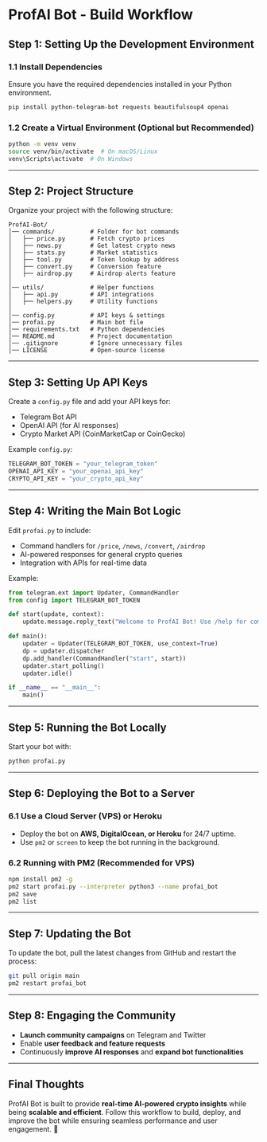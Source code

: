 # ProfAI Bot - Build Workflow

## **Step 1: Setting Up the Development Environment**

### **1.1 Install Dependencies**
Ensure you have the required dependencies installed in your Python environment.
```bash
pip install python-telegram-bot requests beautifulsoup4 openai
```

### **1.2 Create a Virtual Environment (Optional but Recommended)**
```bash
python -m venv venv
source venv/bin/activate  # On macOS/Linux
venv\Scripts\activate  # On Windows
```

---

## **Step 2: Project Structure**
Organize your project with the following structure:
```
ProfAI-Bot/
│── commands/          # Folder for bot commands
│   ├── price.py       # Fetch crypto prices
│   ├── news.py        # Get latest crypto news
│   ├── stats.py       # Market statistics
│   ├── tool.py        # Token lookup by address
│   ├── convert.py     # Conversion feature
│   ├── airdrop.py     # Airdrop alerts feature
│
│── utils/             # Helper functions
│   ├── api.py         # API integrations
│   ├── helpers.py     # Utility functions
│
│── config.py          # API keys & settings
│── profai.py          # Main bot file
│── requirements.txt   # Python dependencies
│── README.md          # Project documentation
│── .gitignore         # Ignore unnecessary files
│── LICENSE            # Open-source license
```

---

## **Step 3: Setting Up API Keys**
Create a `config.py` file and add your API keys for:
- Telegram Bot API
- OpenAI API (for AI responses)
- Crypto Market API (CoinMarketCap or CoinGecko)

Example `config.py`:
```python
TELEGRAM_BOT_TOKEN = "your_telegram_token"
OPENAI_API_KEY = "your_openai_api_key"
CRYPTO_API_KEY = "your_crypto_api_key"
```

---

## **Step 4: Writing the Main Bot Logic**
Edit `profai.py` to include:
- Command handlers for `/price`, `/news`, `/convert`, `/airdrop`
- AI-powered responses for general crypto queries
- Integration with APIs for real-time data

Example:
```python
from telegram.ext import Updater, CommandHandler
from config import TELEGRAM_BOT_TOKEN

def start(update, context):
    update.message.reply_text("Welcome to ProfAI Bot! Use /help for commands.")

def main():
    updater = Updater(TELEGRAM_BOT_TOKEN, use_context=True)
    dp = updater.dispatcher
    dp.add_handler(CommandHandler("start", start))
    updater.start_polling()
    updater.idle()

if __name__ == "__main__":
    main()
```

---

## **Step 5: Running the Bot Locally**
Start your bot with:
```bash
python profai.py
```

---

## **Step 6: Deploying the Bot to a Server**
### **6.1 Use a Cloud Server (VPS) or Heroku**
- Deploy the bot on **AWS, DigitalOcean, or Heroku** for 24/7 uptime.
- Use `pm2` or `screen` to keep the bot running in the background.

### **6.2 Running with PM2 (Recommended for VPS)**
```bash
npm install pm2 -g
pm2 start profai.py --interpreter python3 --name profai_bot
pm2 save
pm2 list
```

---

## **Step 7: Updating the Bot**
To update the bot, pull the latest changes from GitHub and restart the process:
```bash
git pull origin main
pm2 restart profai_bot
```

---

## **Step 8: Engaging the Community**
- **Launch community campaigns** on Telegram and Twitter
- Enable **user feedback and feature requests**
- Continuously **improve AI responses** and **expand bot functionalities**

---

## **Final Thoughts**
ProfAI Bot is built to provide **real-time AI-powered crypto insights** while being **scalable and efficient**. Follow this workflow to build, deploy, and improve the bot while ensuring seamless performance and user engagement. 🚀

